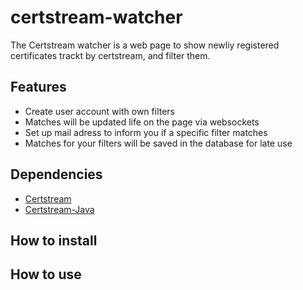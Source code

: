 # certstream-watcher
The Certstream watcher is a web page to show newliy registered certificates trackt by certstream, and filter them.

## Features
- Create user account with own filters
- Matches will be updated life on the page via websockets
- Set up mail adress to inform you if a specific filter matches
- Matches for your filters will be saved in the database for late use

## Dependencies
- [Certstream](https://certstream.calidog.io/)
- [Certstream-Java](https://github.com/CaliDog/certstream-java)

## How to install

## How to use
